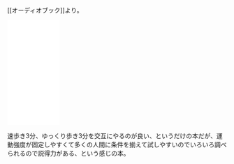 [[オーディオブック]]より。

<iframe sandbox="allow-popups allow-scripts allow-modals allow-forms allow-same-origin" style="width:120px;height:240px;" marginwidth="0" marginheight="0" scrolling="no" frameborder="0" src="//rcm-fe.amazon-adsystem.com/e/cm?lt1=_blank&bc1=000000&IS2=1&bg1=FFFFFF&fc1=000000&lc1=0000FF&t=karino203-22&language=ja_JP&o=9&p=8&l=as4&m=amazon&f=ifr&ref=as_ss_li_til&asins=4065176670&linkId=b18e7d4c72b7237dfe879c91c44c0e26"></iframe>

速歩き3分、ゆっくり歩き3分を交互にやるのが良い、というだけの本だが、運動強度が固定しやすくて多くの人間に条件を揃えて試しやすいのでいろいろ調べられるので説得力がある、という感じの本。